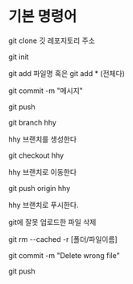 # 기본 명령어

git clone 깃 레포지토리 주소

git init 

git add 파일명
혹은
git add * (전체다)

git commit -m "메시지"

git push

git branch hhy

hhy 브랜치를 생성한다

git checkout hhy

hhy 브랜치로 이동한다

git push origin hhy

hhy 브랜치로 푸시한다.

git에 잘못 업로드한 파일 삭제

git rm --cached -r [폴더/파일이름]

git commit -m "Delete wrong file"

git push
